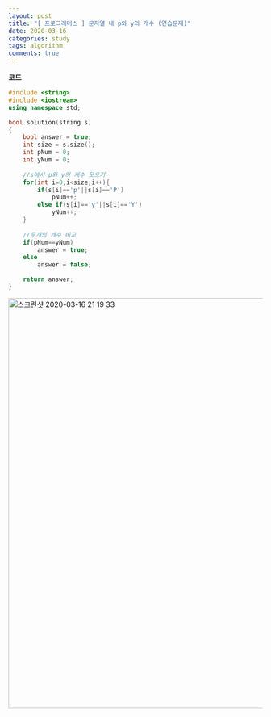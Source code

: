 ```yaml
---
layout: post
title: "[ 프로그래머스 ] 문자열 내 p와 y의 개수 (연습문제)"
date: 2020-03-16
categories: study
tags: algorithm
comments: true
---
```


**코드**
```cpp
#include <string>
#include <iostream>
using namespace std;

bool solution(string s)
{
    bool answer = true;
    int size = s.size();
    int pNum = 0;
    int yNum = 0;
    
    //s에서 p와 y의 개수 모으기
    for(int i=0;i<size;i++){
        if(s[i]=='p'||s[i]=='P')
            pNum++;
        else if(s[i]=='y'||s[i]=='Y')
            yNum++;
    }
    
    //두개의 개수 비교
    if(pNum==yNum)
        answer = true;
    else
        answer = false;

    return answer;
}
```

<img width="813" alt="스크린샷 2020-03-16 21 19 33" src="https://user-images.githubusercontent.com/56791347/76757883-d5ba4d80-67cb-11ea-8fd4-e865f91e9453.png">
